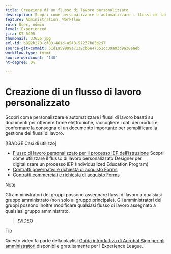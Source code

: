 ```yaml
---
title: Creazione di un flusso di lavoro personalizzato
description: Scopri come personalizzare e automatizzare i flussi di lavoro basati su documenti per ottenere rapidamente firme elettroniche e raccogliere dati dei moduli
feature: Administration, Workflow
role: User, Admin
level: Experienced
jira: KT-5495
thumbnail: 33656.jpg
exl-id: b892b278-cf83-461d-a548-57237b85b297
source-git-commit: 51d1a59999a7132cb6e47351cc39a93d9a38eaeb
workflow-type: tm+mt
source-wordcount: '140'
ht-degree: 0%

---
```


# Creazione di un flusso di lavoro personalizzato

Scopri come personalizzare e automatizzare i flussi di lavoro basati su documenti per ottenere firme elettroniche, raccogliere i dati dei moduli e confermare la consegna di un documento importante per semplificare la gestione dei flussi di lavoro.

[!BADGE Casi di utilizzo]

* [Flusso di lavoro personalizzato per il processo IEP dell’istruzione](https://experienceleague.adobe.com/docs/document-cloud-learn/sign-learning-hub/expand/recipes/edu/usecase-edu-iep.html?lang=en)
Scopri come utilizzare il flusso di lavoro personalizzato Designer per digitalizzare un processo IEP (Individualized Education Program)
* [Contratti governativi e richiesta di acquisto Forms](https://experienceleague.adobe.com/docs/document-cloud-learn/sign-learning-hub/expand/recipes/gov/usecasegovcontracts.html?lang=en)
* [Contratti commerciali e richiesta di acquisto Forms](https://experienceleague.adobe.com/docs/document-cloud-learn/sign-learning-hub/expand/recipes/com/usecasecomcontracts.html?lang=en)

>[!NOTE]
>
>Gli amministratori dei gruppi possono assegnare flussi di lavoro a qualsiasi gruppo amministrato (non solo al gruppo principale). Gli amministratori dei gruppi possono inoltre modificare qualsiasi flusso di lavoro assegnato a qualsiasi gruppo amministrato.

>[!VIDEO](https://video.tv.adobe.com/v/33656?quality=12&learn=on&hidetitle=true)

>[!TIP]
>
>Questo video fa parte della playlist [Guida introduttiva di Acrobat Sign per gli amministratori](https://experienceleague.adobe.com/en/playlists/acrobat-sign-get-started-administrators) disponibile gratuitamente per l&#39;Experience League.
